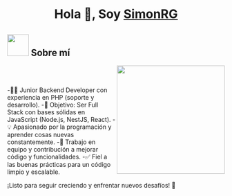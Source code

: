 <h1 align="center">Hola 👋, Soy <a href="https://100rabhcsmc.github.io/Me.io/" target="blank">
SimonRG</a></h1>

## <picture><img src = "https://github.com/7oSkaaa/7oSkaaa/blob/main/Images/about_me.gif?raw=true" width = 50px></picture> Sobre mí

<picture> <img align="right" src="https://github.com/7oSkaaa/7oSkaaa/blob/main/Images/Right_Side.gif?raw=true" width = 250px></picture>

<br><br>

-👨‍💻 Junior Backend Developer con experiencia en PHP (soporte y desarrollo).
-🌟 Objetivo: Ser Full Stack con bases sólidas en JavaScript (Node.js, NestJS, React).
-💡 Apasionado por la programación y aprender cosas nuevas constantemente.
-🤝 Trabajo en equipo y contribución a mejorar código y funcionalidades.
-✅ Fiel a las buenas prácticas para un código limpio y escalable.

¡Listo para seguir creciendo y enfrentar nuevos desafíos! 💪
